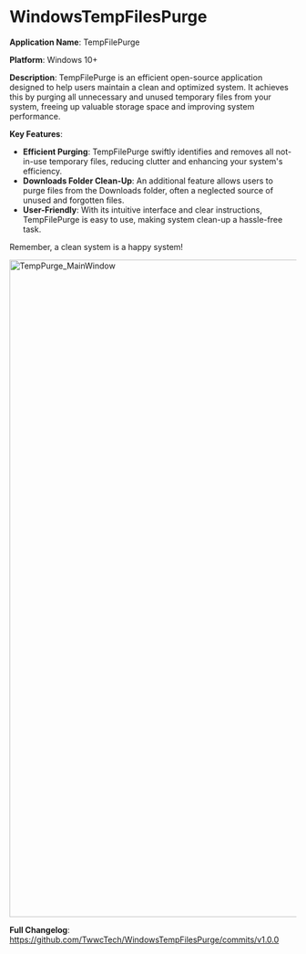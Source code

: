 # WindowsTempFilesPurge

**Application Name**: TempFilePurge

**Platform**: Windows 10+

**Description**: TempFilePurge is an efficient open-source application designed to help users maintain a clean and optimized system. It achieves this by purging all unnecessary and unused temporary files from your system, freeing up valuable storage space and improving system performance.

**Key Features**:
- **Efficient Purging**: TempFilePurge swiftly identifies and removes all not-in-use temporary files, reducing clutter and enhancing your system's efficiency.
- **Downloads Folder Clean-Up**: An additional feature allows users to purge files from the Downloads folder, often a neglected source of unused and forgotten files.
- **User-Friendly**: With its intuitive interface and clear instructions, TempFilePurge is easy to use, making system clean-up a hassle-free task.

Remember, a clean system is a happy system!

<img width="1152" alt="TempPurge_MainWindow" src="https://github.com/TwwcTech/WindowsTempFilesPurge/assets/71518263/36122f9d-350b-4d6b-9514-beefb6192676">

**Full Changelog**: https://github.com/TwwcTech/WindowsTempFilesPurge/commits/v1.0.0
